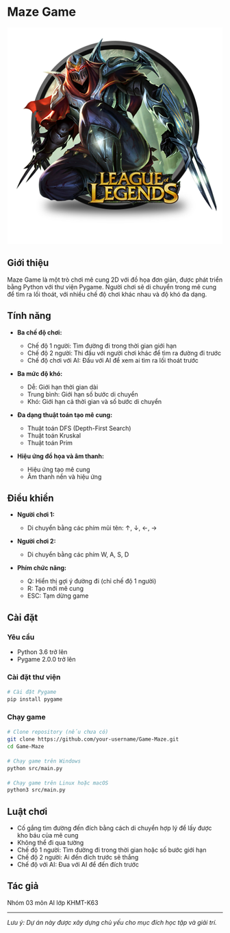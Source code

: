 # Maze Game

![Maze Game Logo](assets/img/icon.png)

## Giới thiệu

Maze Game là một trò chơi mê cung 2D với đồ họa đơn giản, được phát triển bằng Python với thư viện Pygame. Người chơi sẽ di chuyển trong mê cung để tìm ra lối thoát, với nhiều chế độ chơi khác nhau và độ khó đa dạng.

## Tính năng

- **Ba chế độ chơi:**
  - Chế độ 1 người: Tìm đường đi trong thời gian giới hạn
  - Chế độ 2 người: Thi đấu với người chơi khác để tìm ra đường đi trước
  - Chế độ chơi với AI: Đấu với AI để xem ai tìm ra lối thoát trước

- **Ba mức độ khó:** 
  - Dễ: Giới hạn thời gian dài
  - Trung bình: Giới hạn số bước di chuyển
  - Khó: Giới hạn cả thời gian và số bước di chuyển

- **Đa dạng thuật toán tạo mê cung:**
  - Thuật toán DFS (Depth-First Search)
  - Thuật toán Kruskal
  - Thuật toán Prim

- **Hiệu ứng đồ họa và âm thanh:**
  - Hiệu ứng tạo mê cung
  - Âm thanh nền và hiệu ứng

## Điều khiển

- **Người chơi 1:**
  - Di chuyển bằng các phím mũi tên: ↑, ↓, ←, →
  
- **Người chơi 2:**
  - Di chuyển bằng các phím W, A, S, D

- **Phím chức năng:**
  - Q: Hiển thị gợi ý đường đi (chỉ chế độ 1 người)
  - R: Tạo mới mê cung
  - ESC: Tạm dừng game

## Cài đặt

### Yêu cầu

- Python 3.6 trở lên
- Pygame 2.0.0 trở lên

### Cài đặt thư viện

```bash
# Cài đặt Pygame
pip install pygame
```

### Chạy game

```bash
# Clone repository (nếu chưa có)
git clone https://github.com/your-username/Game-Maze.git
cd Game-Maze

# Chạy game trên Windows
python src/main.py

# Chạy game trên Linux hoặc macOS
python3 src/main.py
```

## Luật chơi

- Cố gắng tìm đường đến đích bằng cách di chuyển hợp lý để lấy được kho báu của mê cung
- Không thể đi qua tường
- Chế độ 1 người: Tìm đường đi trong thời gian hoặc số bước giới hạn
- Chế độ 2 người: Ai đến đích trước sẽ thắng
- Chế độ với AI: Đua với AI để đến đích trước



## Tác giả

Nhóm 03 môn AI lớp KHMT-K63

---

*Lưu ý: Dự án này được xây dựng chủ yếu cho mục đích học tập và giải trí.*
